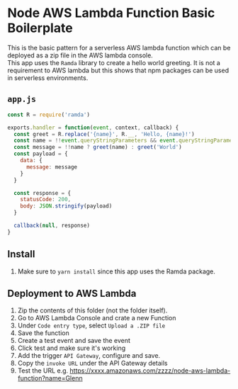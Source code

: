 # Node AWS Lambda Function Basic Boilerplate

This is the basic pattern for a serverless AWS lambda function which can be deployed as a zip file in the AWS lambda console.   
This app uses the `Ramda` library to create a hello world greeting. It is not a requirement to AWS lambda but this shows that npm packages can be used in serverless environments.

## `app.js`
```javascript
const R = require('ramda')

exports.handler = function(event, context, callback) {
  const greet = R.replace('{name}', R.__, 'Hello, {name}!')
  const name = !!event.queryStringParameters && event.queryStringParameters.name
  const message = !!name ? greet(name) : greet('World')
  const payload = {
    data: {
      message: message
    }
  }

  const response = {
    statusCode: 200,
    body: JSON.stringify(payload)
  }

  callback(null, response)
}
```

## Install
1. Make sure to `yarn install` since this app uses the Ramda package.

## Deployment to AWS Lambda
1. Zip the contents of this folder (not the folder itself).
2. Go to AWS Lambda Console and crate a new Function
3. Under `Code entry type`, select `Upload a .ZIP file`
4. Save the function
5. Create a test event and save the event
6. Click test and make sure it's working
7. Add the trigger `API Gateway`, configure and save.
8. Copy the `invoke URL` under the API Gateway details
9. Test the URL e.g. https://xxxx.amazonaws.com/zzzz/node-aws-lambda-function?name=Glenn